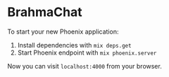# BrahmaChat

To start your new Phoenix application:

1. Install dependencies with `mix deps.get`
2. Start Phoenix endpoint with `mix phoenix.server`

Now you can visit `localhost:4000` from your browser.
